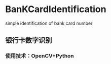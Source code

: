 # BanKCardIdentification
simple identification of bank card number
## 银行卡数字识别
### 使用技术：OpenCV+Python
